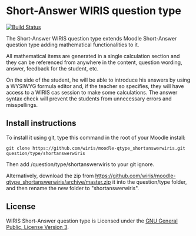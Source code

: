 # Short-Answer WIRIS question type
[![Build Status](https://travis-ci.org/wiris/moodle-qtype_shortanswerwiris.svg?branch=master)](https://travis-ci.org/wiris/moodle-qtype_shortanswerwiris)

The Short-Answer WIRIS question type extends Moodle Short-Answer question type adding mathematical functionalities to it.

All mathematical items are generated in a single calculation section and they can be referenced from anywhere in the content, question wording, answer, feedback for the student, etc.

On the side of the student, he will be able to introduce his answers by using a WYSIWYG formula editor and, if the teacher so specifies, they will have access to a WIRIS cas session to make some calculations. The answer syntax check will prevent the students from unnecessary errors and misspellings.

## Install instructions

To install it using git, type this command in the root of your Moodle install:
```
git clone https://github.com/wiris/moodle-qtype_shortanswerwiris.git question/type/shortanswerwiris
```
Then add /question/type/shortanswerwiris to your git ignore.

Alternatively, download the zip from <https://github.com/wiris/moodle-qtype_shortanswerwiris/archive/master.zip> it into the question/type folder, and then rename the new folder to "shortanswerwiris".

## License

WIRIS Short-Answer question type is Licensed under the [GNU General Public, License Version 3](https://www.gnu.org/licenses/gpl-3.0.en.html).
